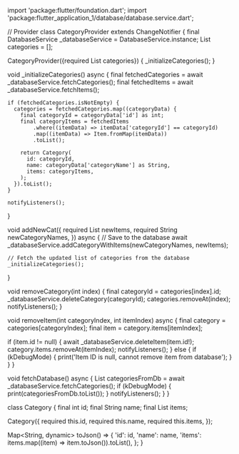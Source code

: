 import 'package:flutter/foundation.dart';
import 'package:flutter_application_1/database/database.service.dart';

// Provider
class CategoryProvider extends ChangeNotifier {
  final DatabaseService _databaseService = DatabaseService.instance;
  List<Category> categories = [];

  CategoryProvider({required List categories}) {
    _initializeCategories();
  }

  void _initializeCategories() async {
    final fetchedCategories = await _databaseService.fetchCategories();
    final fetchedItems = await _databaseService.fetchItems();

    if (fetchedCategories.isNotEmpty) {
      categories = fetchedCategories.map((categoryData) {
        final categoryId = categoryData['id'] as int;
        final categoryItems = fetchedItems
            .where((itemData) => itemData['categoryId'] == categoryId)
            .map((itemData) => Item.fromMap(itemData))
            .toList();

        return Category(
          id: categoryId,
          name: categoryData['categoryName'] as String,
          items: categoryItems,
        );
      }).toList();
    }

    notifyListeners();
  }

  void addNewCat({
    required List<Item> newItems,
    required String newCategoryNames,
  }) async {
    // Save to the database
    await _databaseService.addCategoryWithItems(newCategoryNames, newItems);

    // Fetch the updated list of categories from the database
    _initializeCategories();
  }

  void removeCategory(int index) {
    final categoryId = categories[index].id;
    _databaseService.deleteCategory(categoryId);
    categories.removeAt(index);
    notifyListeners();
  }

void removeItem(int categoryIndex, int itemIndex) async {
  final category = categories[categoryIndex];
  final item = category.items[itemIndex];

  if (item.id != null) {
    await _databaseService.deleteItem(item.id!);
    category.items.removeAt(itemIndex);
    notifyListeners();
  } else {
    if (kDebugMode) {
      print('Item ID is null, cannot remove item from database');
    }
  }
}


  void fetchDatabase() async {
    List categoriesFromDb = await _databaseService.fetchCategories();
    if (kDebugMode) {
      print(categoriesFromDb.toList());
    }
    notifyListeners();
  }
}

class Category {
  final int id;
  final String name;
  final List<Item> items;

  Category({
    required this.id,
    required this.name,
    required this.items,
  });

  Map<String, dynamic> toJson() => {
        'id': id,
        'name': name,
        'items': items.map((item) => item.toJson()).toList(),
      };
}

